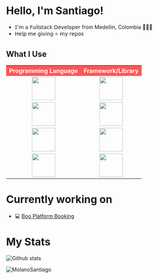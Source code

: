 # Hello, I'm Santiago!

- 𝖨'𝗆 𝖺 𝖥𝗎𝗅𝗅𝗌𝗍𝖺𝖼𝗄 𝖣𝖾𝗏𝖾𝗅𝗈𝗉𝖾𝗋 from Medellín, Colombia 👨🏽‍💻
- 𝖧𝖾𝗅𝗉 𝗆𝖾 𝗀𝗂𝗏𝗂𝗇𝗀 ⭐ 𝗆𝗒 𝗋𝖾𝗉𝗈𝗌

## What I Use

<table>
  <tr>
    <th align="center" style="background-color: #FF5555; color: #FFFFFF;">Programming Language</th>
    <th align="center" style="background-color: #FF5555; color: #FFFFFF;">Framework/Library</th>
  </tr>
  <tr>
    <td align="center">
      <img height="64px" width="64px" src="https://cdn.svgporn.com/logos/javascript.svg">
    </td>
    <td align="center">
      <img height="64px" width="64px" src="https://cdn.svgporn.com/logos/react.svg">
    </td>
  </tr>
  <tr>
    <td align="center">
      <img height="64px" width="64px" src="https://cdn.svgporn.com/logos/python.svg">
    </td>
    <td align="center">
      <img height="64px" width="64px" src="https://www.svgrepo.com/show/330413/fastapi.svg">
    </td>
  </tr>
  <tr>
    <td align="center">
      <img height="64px" width="64px" src="https://cdn.svgporn.com/logos/php.svg">
    </td>
    <td align="center">
      <img height="64px" width="64px" src="https://cdn.svgporn.com/logos/laravel.svg">
    </td>
  </tr>
  <tr>
    <td align="center">
      <img height="64px" width="64px" src="https://www.svgrepo.com/show/452234/java.svg">
    </td>
    <td align="center">
      <img height="64px" width="64px" src="https://www.svgrepo.com/show/354380/spring-icon.svg">
    </td>
  </tr>
</table>

# Currently working on

- 💻 [Boo Platform Booking](https://github.com/MolanoSantiago/boo__app_backend)

# My Stats

![Github stats](https://github-readme-stats.vercel.app/api?username=MolanoSantiago&show_icons=true&hide_border=true)
<p><img align="center" src="https://github-readme-stats.vercel.app/api/top-langs?username=MolanoSantiago&show_icons=true&locale=en&layout=compact" alt="MolanoSantiago" /></p>
